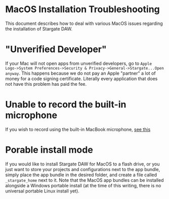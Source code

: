 # MacOS Installation Troubleshooting
This document describes how to deal with various MacOS issues regarding
the installation of Stargate DAW.

# "Unverified Developer"
If your Mac will not open apps from unverified developers, go to
`Apple Logo->System Preferences->Security & Privacy->General->Stargate...Open anyway`.
This happens because we do not pay an Apple "partner" a lot of money for a code
signing certificate.  Literally every application that does not have this
problem has paid the fee.

# Unable to record the built-in microphone
If you wish to record using the built-in MacBook microphone,
[see this](https://support.apple.com/en-us/HT209175)

# Porable install mode
If you would like to install Stargate DAW for MacOS to a flash drive, or you
just want to store your projects and configurations next to the app bundle,
simply place the app bundle in the desired folder, and create a file called
`_stargate_home` next to it.  Note that the MacOS app bundles can be installed
alongside a Windows portable install (at the time of this writing, there is
no universal portable Linux install yet).
